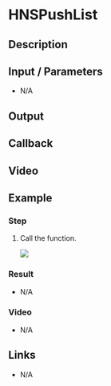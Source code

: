 # HNSPushList

## Description



## Input / Parameters

- N/A

## Output

## Callback

## Video

## Example



### Step

1. Call the function. <br />
    
    ![](./push-notify-step-1.png)
    
### Result

- N/A

### Video

- N/A
<!--[![Video](http://i.imgur.com/Ot5DWAW.png)](https://youtu.be/StTqXEQ2l-Y?t=35s)-->

## Links

- N/A